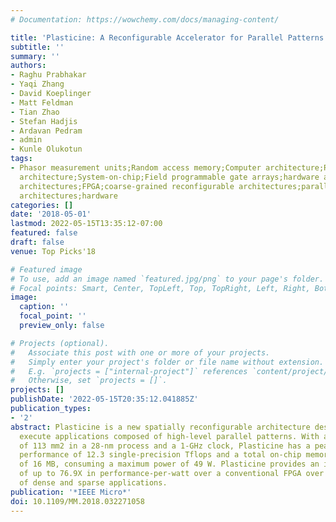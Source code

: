 ```yaml
---
# Documentation: https://wowchemy.com/docs/managing-content/

title: 'Plasticine: A Reconfigurable Accelerator for Parallel Patterns'
subtitle: ''
summary: ''
authors:
- Raghu Prabhakar
- Yaqi Zhang
- David Koeplinger
- Matt Feldman
- Tian Zhao
- Stefan Hadjis
- Ardavan Pedram
- admin
- Kunle Olukotun
tags:
- Phasor measurement units;Random access memory;Computer architecture;Reconfigurable
  architecture;System-on-chip;Field programmable gate arrays;hardware accelerators;dataflow
  architectures;FPGA;coarse-grained reconfigurable architectures;parallel patterns;reconfigurable
  architectures;hardware
categories: []
date: '2018-05-01'
lastmod: 2022-05-15T13:35:12-07:00
featured: false
draft: false
venue: Top Picks'18

# Featured image
# To use, add an image named `featured.jpg/png` to your page's folder.
# Focal points: Smart, Center, TopLeft, Top, TopRight, Left, Right, BottomLeft, Bottom, BottomRight.
image:
  caption: ''
  focal_point: ''
  preview_only: false

# Projects (optional).
#   Associate this post with one or more of your projects.
#   Simply enter your project's folder or file name without extension.
#   E.g. `projects = ["internal-project"]` references `content/project/deep-learning/index.md`.
#   Otherwise, set `projects = []`.
projects: []
publishDate: '2022-05-15T20:35:12.041885Z'
publication_types:
- '2'
abstract: Plasticine is a new spatially reconfigurable architecture designed to efficiently
  execute applications composed of high-level parallel patterns. With an area footprint
  of 113 mm2 in a 28-nm process and a 1-GHz clock, Plasticine has a peak floating-point
  performance of 12.3 single-precision Tflops and a total on-chip memory capacity
  of 16 MB, consuming a maximum power of 49 W. Plasticine provides an improvement
  of up to 76.9X in performance-per-watt over a conventional FPGA over a wide range
  of dense and sparse applications.
publication: '*IEEE Micro*'
doi: 10.1109/MM.2018.032271058
---
```

